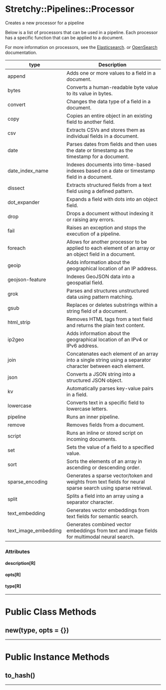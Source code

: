 # Stretchy::Pipelines::Processor [](#class-Stretchy::Pipelines::Processor) [](#top)
Creates a new processor for a pipeline

Below is a list of processors that can be used in a pipeline. Each processor has a specific function that can be applied to a document.

For more information on processors, see the [Elasticsearch](https://www.elastic.co/guide/en/elasticsearch/reference/current/ingest-processors.html).
or [OpenSearch](https://opensearch.org/docs/latest/ingest-pipelines/processors/index-processors/) documentation.

| type | Description |
| --- | --- |
| append | Adds one or more values to a field in a document. |
| bytes | Converts a human-readable byte value to its value in bytes. |
| convert | Changes the data type of a field in a document. |
| copy | Copies an entire object in an existing field to another field. |
| csv | Extracts CSVs and stores them as individual fields in a document. |
| date | Parses dates from fields and then uses the date or timestamp as the timestamp for a document. |
| date_index_name | Indexes documents into time-based indexes based on a date or timestamp field in a document. |
| dissect | Extracts structured fields from a text field using a defined pattern. |
| dot_expander | Expands a field with dots into an object field. |
| drop | Drops a document without indexing it or raising any errors. |
| fail | Raises an exception and stops the execution of a pipeline. |
| foreach | Allows for another processor to be applied to each element of an array or an object field in a document. |
| geoip | Adds information about the geographical location of an IP address. |
| geojson-feature | Indexes GeoJSON data into a geospatial field. |
| grok | Parses and structures unstructured data using pattern matching. |
| gsub | Replaces or deletes substrings within a string field of a document. |
| html_strip | Removes HTML tags from a text field and returns the plain text content. |
| ip2geo | Adds information about the geographical location of an IPv4 or IPv6 address. |
| join | Concatenates each element of an array into a single string using a separator character between each element. |
| json | Converts a JSON string into a structured JSON object. |
| kv | Automatically parses key-value pairs in a field. |
| lowercase | Converts text in a specific field to lowercase letters. |
| pipeline | Runs an inner pipeline. |
| remove | Removes fields from a document. |
| script | Runs an inline or stored script on incoming documents. |
| set | Sets the value of a field to a specified value. |
| sort | Sorts the elements of an array in ascending or descending order. |
| sparse_encoding | Generates a sparse vector/token and weights from text fields for neural sparse search using sparse retrieval. |
| split | Splits a field into an array using a separator character. |
| text_embedding | Generates vector embeddings from text fields for semantic search. |
| text_image_embedding | Generates combined vector embeddings from text and image fields for multimodal neural search. |
    

### Attributes

#### description[R] [](#attribute-i-description)
 
 

#### opts[R] [](#attribute-i-opts)
 
 

#### type[R] [](#attribute-i-type)
 
 

---


# Public Class Methods

      
## new(type, opts = {}) [](#method-c-new)
         
  
        
---


# Public Instance Methods

      
## to_hash() [](#method-i-to_hash)
         
  
        
---

